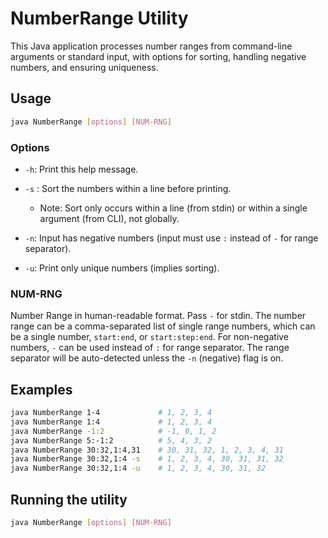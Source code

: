 # NumberRange Utility

This Java application processes number ranges from command-line arguments or standard input, with options for sorting, handling negative numbers, and ensuring uniqueness.

## Usage

```sh
java NumberRange [options] [NUM-RNG]
```

### Options

- `-h`: Print this help message.

- `-s`  : Sort the numbers within a line before printing.
  - Note: Sort only occurs within a line (from stdin) or within a single argument (from CLI), not globally.
  
- `-n`: Input has negative numbers (input must use `:` instead of `-` for range separator).

- `-u`: Print only unique numbers (implies sorting).

### NUM-RNG

Number Range in human-readable format. Pass `-` for stdin. The number range can be a comma-separated list of single range numbers, which can be a single number, `start:end`, or `start:step:end`. For non-negative numbers, `-` can be used instead of `:` for range separator. The range separator will be auto-detected unless the `-n` (negative) flag is on.

## Examples

```sh
java NumberRange 1-4             # 1, 2, 3, 4
java NumberRange 1:4             # 1, 2, 3, 4
java NumberRange -1:2            # -1, 0, 1, 2
java NumberRange 5:-1:2          # 5, 4, 3, 2
java NumberRange 30:32,1:4,31    # 30, 31, 32, 1, 2, 3, 4, 31
java NumberRange 30:32,1:4 -s    # 1, 2, 3, 4, 30, 31, 31, 32
java NumberRange 30:32,1:4 -u    # 1, 2, 3, 4, 30, 31, 32
```

## Running the utility

```sh
java NumberRange [options] [NUM-RNG]
```
